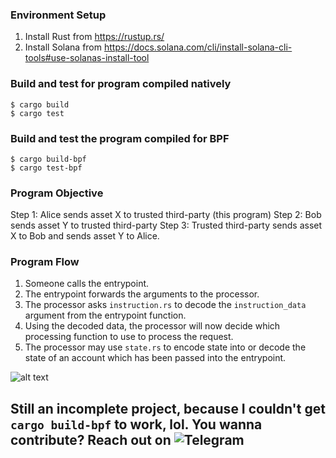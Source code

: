### Environment Setup
1. Install Rust from https://rustup.rs/
2. Install Solana from https://docs.solana.com/cli/install-solana-cli-tools#use-solanas-install-tool

### Build and test for program compiled natively
```
$ cargo build
$ cargo test
```

### Build and test the program compiled for BPF
```
$ cargo build-bpf
$ cargo test-bpf
```

### Program Objective
Step 1: Alice sends asset X to trusted third-party (this program)
Step 2: Bob sends asset Y to trusted third-party
Step 3: Trusted third-party sends asset X to Bob and sends asset Y to Alice.


### Program Flow
1. Someone calls the entrypoint.
2. The entrypoint forwards the arguments to the processor.
3. The processor asks `instruction.rs` to decode the `instruction_data` argument from the entrypoint function.
4. Using the decoded data, the processor will now decide which processing function to use to process the request.
5. The processor may use `state.rs` to encode state into or decode the state of an account which has been passed into the entrypoint.

![alt text](https://paulx.dev/assets/img/escrow-sketch-1.6df070a8.png)


## Still an incomplete project, because I couldn't get `cargo build-bpf` to work, lol. You wanna contribute? Reach out on ![Telegram](https://t.me/manuelinfosec/)

